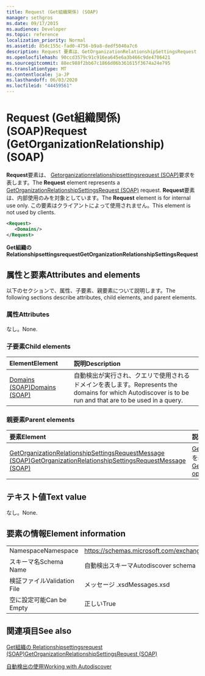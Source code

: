 ```yaml
---
title: Request (Get組織関係) (SOAP)
manager: sethgros
ms.date: 09/17/2015
ms.audience: Developer
ms.topic: reference
localization_priority: Normal
ms.assetid: 85dc155c-fad0-4756-b9a8-dedf5040a7c6
description: Request 要素は、GetOrganizationRelationshipSettingsRequest (SOAP) 要求を表します。 Request 要素は、内部使用のみを対象としています。 この要素はクライアントによって使用されません。
ms.openlocfilehash: 90ccd3579c91c916ea645e6a3b466c9de4706421
ms.sourcegitcommit: 88ec988f2bb67c1866d06b361615f3674a24e795
ms.translationtype: MT
ms.contentlocale: ja-JP
ms.lasthandoff: 06/03/2020
ms.locfileid: "44459561"
---
```

# <a name="request-getorganizationrelationship-soap"></a><span data-ttu-id="b125e-105">Request (Get組織関係) (SOAP)</span><span class="sxs-lookup"><span data-stu-id="b125e-105">Request (GetOrganizationRelationship) (SOAP)</span></span>

<span data-ttu-id="b125e-106">**Request**要素は、 [Getorganizationrelationshipsettingsrequest (SOAP)](getorganizationrelationshipsettingsrequest-soap.md)要求を表します。</span><span class="sxs-lookup"><span data-stu-id="b125e-106">The **Request** element represents a [GetOrganizationRelationshipSettingsRequest (SOAP)](getorganizationrelationshipsettingsrequest-soap.md) request.</span></span> <span data-ttu-id="b125e-107">**Request**要素は、内部使用のみを対象としています。</span><span class="sxs-lookup"><span data-stu-id="b125e-107">The **Request** element is for internal use only.</span></span> <span data-ttu-id="b125e-108">この要素はクライアントによって使用されません。</span><span class="sxs-lookup"><span data-stu-id="b125e-108">This element is not used by clients.</span></span> 
  
```XML
<Request>
   <Domains/>
</Request>
```

 <span data-ttu-id="b125e-109">**Get組織の Relationshipsettingsrequest**</span><span class="sxs-lookup"><span data-stu-id="b125e-109">**GetOrganizationRelationshipSettingsRequest**</span></span>
## <a name="attributes-and-elements"></a><span data-ttu-id="b125e-110">属性と要素</span><span class="sxs-lookup"><span data-stu-id="b125e-110">Attributes and elements</span></span>

<span data-ttu-id="b125e-111">以下のセクションで、属性、子要素、親要素について説明します。</span><span class="sxs-lookup"><span data-stu-id="b125e-111">The following sections describe attributes, child elements, and parent elements.</span></span>
  
### <a name="attributes"></a><span data-ttu-id="b125e-112">属性</span><span class="sxs-lookup"><span data-stu-id="b125e-112">Attributes</span></span>

<span data-ttu-id="b125e-113">なし。</span><span class="sxs-lookup"><span data-stu-id="b125e-113">None.</span></span>
  
### <a name="child-elements"></a><span data-ttu-id="b125e-114">子要素</span><span class="sxs-lookup"><span data-stu-id="b125e-114">Child elements</span></span>

|<span data-ttu-id="b125e-115">**Element**</span><span class="sxs-lookup"><span data-stu-id="b125e-115">**Element**</span></span>|<span data-ttu-id="b125e-116">**説明**</span><span class="sxs-lookup"><span data-stu-id="b125e-116">**Description**</span></span>|
|:-----|:-----|
|[<span data-ttu-id="b125e-117">Domains (SOAP)</span><span class="sxs-lookup"><span data-stu-id="b125e-117">Domains (SOAP)</span></span>](domains-soap.md) <br/> |<span data-ttu-id="b125e-118">自動検出が実行され、クエリで使用されるドメインを表します。</span><span class="sxs-lookup"><span data-stu-id="b125e-118">Represents the domains for which Autodiscover is to be run and that are to be used in a query.</span></span>  <br/> |
   
### <a name="parent-elements"></a><span data-ttu-id="b125e-119">親要素</span><span class="sxs-lookup"><span data-stu-id="b125e-119">Parent elements</span></span>

|<span data-ttu-id="b125e-120">**要素**</span><span class="sxs-lookup"><span data-stu-id="b125e-120">**Element**</span></span>|<span data-ttu-id="b125e-121">**説明**</span><span class="sxs-lookup"><span data-stu-id="b125e-121">**Description**</span></span>|
|:-----|:-----|
|[<span data-ttu-id="b125e-122">GetOrganizationRelationshipSettingsRequestMessage (SOAP)</span><span class="sxs-lookup"><span data-stu-id="b125e-122">GetOrganizationRelationshipSettingsRequestMessage (SOAP)</span></span>](getorganizationrelationshipsettingsrequestmessage-soap.md) <br/> |<span data-ttu-id="b125e-123">[Get組織の設定操作 (SOAP)](getorganizationrelationshipsettings-operation-soap.md)操作要求を表します。</span><span class="sxs-lookup"><span data-stu-id="b125e-123">Represents a [GetOrganizationRelationshipSettings operation (SOAP)](getorganizationrelationshipsettings-operation-soap.md) operation request.</span></span>  <br/> |
   
## <a name="text-value"></a><span data-ttu-id="b125e-124">テキスト値</span><span class="sxs-lookup"><span data-stu-id="b125e-124">Text value</span></span>

<span data-ttu-id="b125e-125">なし。</span><span class="sxs-lookup"><span data-stu-id="b125e-125">None.</span></span>
  
## <a name="element-information"></a><span data-ttu-id="b125e-126">要素の情報</span><span class="sxs-lookup"><span data-stu-id="b125e-126">Element information</span></span>

|||
|:-----|:-----|
|<span data-ttu-id="b125e-127">Namespace</span><span class="sxs-lookup"><span data-stu-id="b125e-127">Namespace</span></span>  <br/> |https://schemas.microsoft.com/exchange/2010/Autodiscover  <br/> |
|<span data-ttu-id="b125e-128">スキーマ名</span><span class="sxs-lookup"><span data-stu-id="b125e-128">Schema Name</span></span>  <br/> |<span data-ttu-id="b125e-129">自動検出スキーマ</span><span class="sxs-lookup"><span data-stu-id="b125e-129">Autodiscover schema</span></span>  <br/> |
|<span data-ttu-id="b125e-130">検証ファイル</span><span class="sxs-lookup"><span data-stu-id="b125e-130">Validation File</span></span>  <br/> |<span data-ttu-id="b125e-131">メッセージ .xsd</span><span class="sxs-lookup"><span data-stu-id="b125e-131">Messages.xsd</span></span>  <br/> |
|<span data-ttu-id="b125e-132">空に設定可能</span><span class="sxs-lookup"><span data-stu-id="b125e-132">Can be Empty</span></span>  <br/> |<span data-ttu-id="b125e-133">正しい</span><span class="sxs-lookup"><span data-stu-id="b125e-133">True</span></span>  <br/> |
   
## <a name="see-also"></a><span data-ttu-id="b125e-134">関連項目</span><span class="sxs-lookup"><span data-stu-id="b125e-134">See also</span></span>



[<span data-ttu-id="b125e-135">Get組織の Relationshipsettingsrequest (SOAP)</span><span class="sxs-lookup"><span data-stu-id="b125e-135">GetOrganizationRelationshipSettingsRequest (SOAP)</span></span>](getorganizationrelationshipsettingsrequest-soap.md)


[<span data-ttu-id="b125e-136">自動検出の使用</span><span class="sxs-lookup"><span data-stu-id="b125e-136">Working with Autodiscover</span></span>](https://msdn.microsoft.com/library/39726b67-2eb2-451b-9307-cfd0b518b55c%28Office.15%29.aspx)


